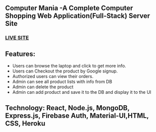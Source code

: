 ## Computer Mania -A Complete Computer Shopping Web Application(Full-Stack) Server Site

### [LIVE SITE](https://computer-mania-0.web.app/)

## Features:

- Users can browse the laptop and click to get more info.
- Users can Checkout the product by Google signup.
- Authorized users can view their orders.
- Admin can see all product lists with info from DB
- Admin can delete the product
- Admin can add product and save it to the DB and display it to the UI

## Technology: React, Node.js, MongoDB, Express.js, Firebase Auth, Material-UI,HTML, CSS, Heroku
